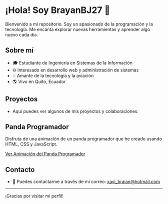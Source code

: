 # ¡Hola! Soy BrayanBJ27 👋

Bienvenido a mi repositorio. Soy un apasionado de la programación y la tecnología. Me encanta explorar nuevas herramientas y aprender algo nuevo cada día.

## Sobre mí
- 🎓 Estudiante de Ingeniería en Sistemas de la Información
- 🌐 Interesado en desarrollo web y administración de sistemas
- 💡 Amante de la tecnología y la aviación
- 🌎 Vivo en Quito, Ecuador

## Proyectos
- Aquí puedes ver algunos de mis proyectos y colaboraciones.

## Panda Programador
Disfruta de una animación de un panda programador que he creado usando HTML, CSS y JavaScript. 

[Ver Animación del Panda Programador](./panda-programador.html)

## Contacto
- 📧 Puedes contactarme a través de mi correo: [xavi_braian@hotmail.com](mailto:xavi_braian@hotmail.com)

---

¡Gracias por visitar mi perfil!

